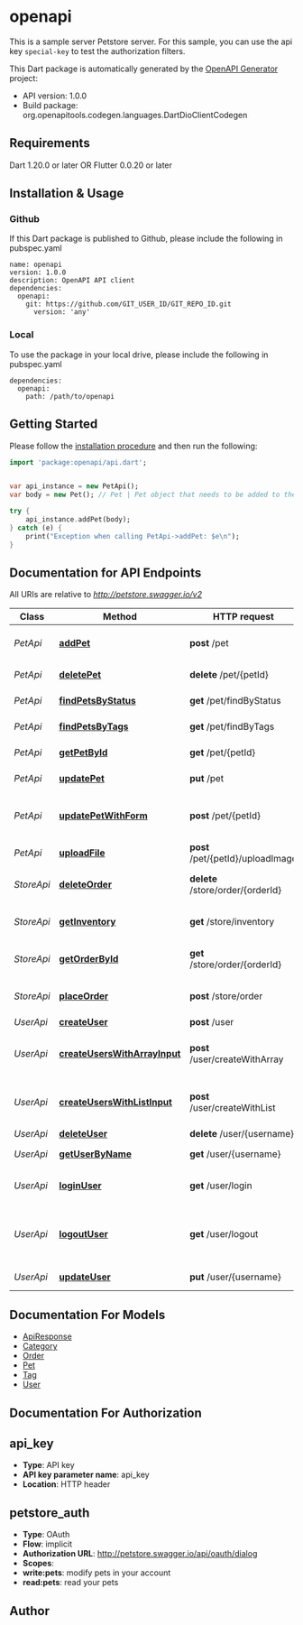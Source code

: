 # openapi
This is a sample server Petstore server. For this sample, you can use the api key `special-key` to test the authorization filters.

This Dart package is automatically generated by the [OpenAPI Generator](https://openapi-generator.tech) project:

- API version: 1.0.0
- Build package: org.openapitools.codegen.languages.DartDioClientCodegen

## Requirements

Dart 1.20.0 or later OR Flutter 0.0.20 or later

## Installation & Usage

### Github
If this Dart package is published to Github, please include the following in pubspec.yaml
```
name: openapi
version: 1.0.0
description: OpenAPI API client
dependencies:
  openapi:
    git: https://github.com/GIT_USER_ID/GIT_REPO_ID.git
      version: 'any'
```

### Local
To use the package in your local drive, please include the following in pubspec.yaml
```
dependencies:
  openapi:
    path: /path/to/openapi
```

## Getting Started

Please follow the [installation procedure](#installation--usage) and then run the following:

```dart
import 'package:openapi/api.dart';


var api_instance = new PetApi();
var body = new Pet(); // Pet | Pet object that needs to be added to the store

try {
    api_instance.addPet(body);
} catch (e) {
    print("Exception when calling PetApi->addPet: $e\n");
}

```

## Documentation for API Endpoints

All URIs are relative to *http://petstore.swagger.io/v2*

Class | Method | HTTP request | Description
------------ | ------------- | ------------- | -------------
*PetApi* | [**addPet**](doc\/PetApi.md#addpet) | **post** /pet | Add a new pet to the store
*PetApi* | [**deletePet**](doc\/PetApi.md#deletepet) | **delete** /pet/{petId} | Deletes a pet
*PetApi* | [**findPetsByStatus**](doc\/PetApi.md#findpetsbystatus) | **get** /pet/findByStatus | Finds Pets by status
*PetApi* | [**findPetsByTags**](doc\/PetApi.md#findpetsbytags) | **get** /pet/findByTags | Finds Pets by tags
*PetApi* | [**getPetById**](doc\/PetApi.md#getpetbyid) | **get** /pet/{petId} | Find pet by ID
*PetApi* | [**updatePet**](doc\/PetApi.md#updatepet) | **put** /pet | Update an existing pet
*PetApi* | [**updatePetWithForm**](doc\/PetApi.md#updatepetwithform) | **post** /pet/{petId} | Updates a pet in the store with form data
*PetApi* | [**uploadFile**](doc\/PetApi.md#uploadfile) | **post** /pet/{petId}/uploadImage | uploads an image
*StoreApi* | [**deleteOrder**](doc\/StoreApi.md#deleteorder) | **delete** /store/order/{orderId} | Delete purchase order by ID
*StoreApi* | [**getInventory**](doc\/StoreApi.md#getinventory) | **get** /store/inventory | Returns pet inventories by status
*StoreApi* | [**getOrderById**](doc\/StoreApi.md#getorderbyid) | **get** /store/order/{orderId} | Find purchase order by ID
*StoreApi* | [**placeOrder**](doc\/StoreApi.md#placeorder) | **post** /store/order | Place an order for a pet
*UserApi* | [**createUser**](doc\/UserApi.md#createuser) | **post** /user | Create user
*UserApi* | [**createUsersWithArrayInput**](doc\/UserApi.md#createuserswitharrayinput) | **post** /user/createWithArray | Creates list of users with given input array
*UserApi* | [**createUsersWithListInput**](doc\/UserApi.md#createuserswithlistinput) | **post** /user/createWithList | Creates list of users with given input array
*UserApi* | [**deleteUser**](doc\/UserApi.md#deleteuser) | **delete** /user/{username} | Delete user
*UserApi* | [**getUserByName**](doc\/UserApi.md#getuserbyname) | **get** /user/{username} | Get user by user name
*UserApi* | [**loginUser**](doc\/UserApi.md#loginuser) | **get** /user/login | Logs user into the system
*UserApi* | [**logoutUser**](doc\/UserApi.md#logoutuser) | **get** /user/logout | Logs out current logged in user session
*UserApi* | [**updateUser**](doc\/UserApi.md#updateuser) | **put** /user/{username} | Updated user


## Documentation For Models

 - [ApiResponse](doc\/ApiResponse.md)
 - [Category](doc\/Category.md)
 - [Order](doc\/Order.md)
 - [Pet](doc\/Pet.md)
 - [Tag](doc\/Tag.md)
 - [User](doc\/User.md)


## Documentation For Authorization


## api_key

- **Type**: API key
- **API key parameter name**: api_key
- **Location**: HTTP header

## petstore_auth

- **Type**: OAuth
- **Flow**: implicit
- **Authorization URL**: http://petstore.swagger.io/api/oauth/dialog
- **Scopes**: 
 - **write:pets**: modify pets in your account
 - **read:pets**: read your pets


## Author




